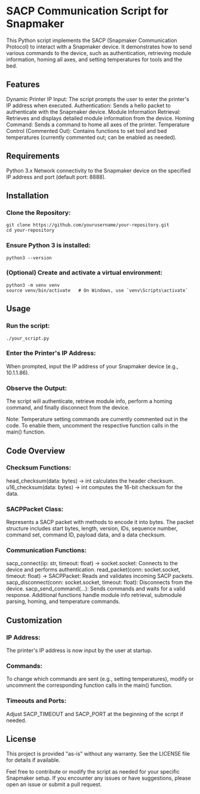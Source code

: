 # SACP Communication Script for Snapmaker
This Python script implements the SACP (Snapmaker Communication Protocol) to interact with a Snapmaker device. It demonstrates how to send various commands to the device, such as authentication, retrieving module information, homing all axes, and setting temperatures for tools and the bed.

## Features
Dynamic Printer IP Input: The script prompts the user to enter the printer's IP address when executed.
Authentication: Sends a hello packet to authenticate with the Snapmaker device.
Module Information Retrieval: Retrieves and displays detailed module information from the device.
Homing Command: Sends a command to home all axes of the printer.
Temperature Control (Commented Out): Contains functions to set tool and bed temperatures (currently commented out; can be enabled as needed).
## Requirements
Python 3.x
Network connectivity to the Snapmaker device on the specified IP address and port (default port: 8888).
## Installation
### Clone the Repository:
```
git clone https://github.com/yourusername/your-repository.git
cd your-repository
```
### Ensure Python 3 is installed:
```
python3 --version
```
### (Optional) Create and activate a virtual environment:
```
python3 -m venv venv
source venv/bin/activate   # On Windows, use `venv\Scripts\activate`
```
## Usage
### Run the script:
```
./your_script.py
```
### Enter the Printer's IP Address:

When prompted, input the IP address of your Snapmaker device (e.g., 10.1.1.86).

### Observe the Output:

The script will authenticate, retrieve module info, perform a homing command, and finally disconnect from the device.

Note: Temperature setting commands are currently commented out in the code. To enable them, uncomment the respective function calls in the main() function.

## Code Overview
### Checksum Functions:

head_checksum(data: bytes) -> int calculates the header checksum.
u16_checksum(data: bytes) -> int computes the 16-bit checksum for the data.
### SACPPacket Class:

Represents a SACP packet with methods to encode it into bytes.
The packet structure includes start bytes, length, version, IDs, sequence number, command set, command ID, payload data, and a data checksum.
### Communication Functions:

sacp_connect(ip: str, timeout: float) -> socket.socket: Connects to the device and performs authentication.
read_packet(conn: socket.socket, timeout: float) -> SACPPacket: Reads and validates incoming SACP packets.
sacp_disconnect(conn: socket.socket, timeout: float): Disconnects from the device.
sacp_send_command(...): Sends commands and waits for a valid response.
Additional functions handle module info retrieval, submodule parsing, homing, and temperature commands.
## Customization
### IP Address:
The printer's IP address is now input by the user at startup.
### Commands:
To change which commands are sent (e.g., setting temperatures), modify or uncomment the corresponding function calls in the main() function.
### Timeouts and Ports:
Adjust SACP_TIMEOUT and SACP_PORT at the beginning of the script if needed.
## License
This project is provided "as-is" without any warranty. See the LICENSE file for details if available.

Feel free to contribute or modify the script as needed for your specific Snapmaker setup. If you encounter any issues or have suggestions, please open an issue or submit a pull request.
